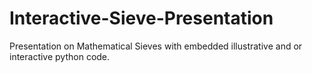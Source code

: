 # Interactive-Sieve-Presentation
Presentation on Mathematical Sieves with embedded illustrative and or interactive python code. 

